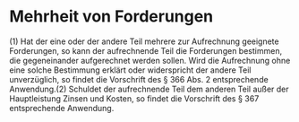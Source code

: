 # Mehrheit von Forderungen

(1) Hat der eine oder der andere Teil mehrere zur Aufrechnung geeignete Forderungen, so kann der aufrechnende Teil die Forderungen bestimmen, die gegeneinander aufgerechnet werden sollen. Wird die Aufrechnung ohne eine solche Bestimmung erklärt oder widerspricht der andere Teil unverzüglich, so findet die Vorschrift des § 366 Abs. 2 entsprechende Anwendung.(2) Schuldet der aufrechnende Teil dem anderen Teil außer der Hauptleistung Zinsen und Kosten, so findet die Vorschrift des § 367 entsprechende Anwendung. 

